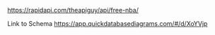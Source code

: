 https://rapidapi.com/theapiguy/api/free-nba/

Link to Schema https://app.quickdatabasediagrams.com/#/d/XoYVjp
